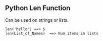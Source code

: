 ## Python Len Function

Can be used on strings or lists.

```
len('hello') ==> 5
len(List_of_Names)  ==> Num items in lists
```
